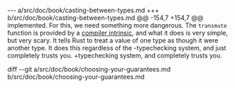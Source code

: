 --- a/src/doc/book/casting-between-types.md
+++ b/src/doc/book/casting-between-types.md
@@ -154,7 +154,7 @@ implemented. For this, we need something more dangerous.
 The `transmute` function is provided by a [compiler intrinsic][intrinsics], and
 what it does is very simple, but very scary. It tells Rust to treat a value of
 one type as though it were another type. It does this regardless of the
-typechecking system, and just completely trusts you.
+typechecking system, and completely trusts you.
 
 [intrinsics]: intrinsics.html
 
diff --git a/src/doc/book/choosing-your-guarantees.md b/src/doc/book/choosing-your-guarantees.md
